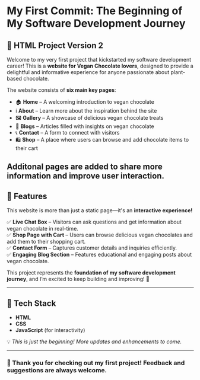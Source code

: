 # My First Commit: The Beginning of My Software Development Journey  

## 🌱 HTML Project Version 2  

Welcome to my very first project that kickstarted my software development career! This is a **website for Vegan Chocolate lovers**, designed to provide a delightful and informative experience for anyone passionate about plant-based chocolate.  

The website consists of  **six main key pages**:  
- 🏠 **Home** – A welcoming introduction to vegan chocolate  
- ℹ️ **About** – Learn more about the inspiration behind the site  
- 🖼️ **Gallery** – A showcase of delicious vegan chocolate treats  
- 📝 **Blogs** – Articles filled with insights on vegan chocolate  
- 📞 **Contact** – A form to connect with visitors  
- 🛍️ **Shop** – A place where users can browse and add chocolate items to their cart
  
Additonal pages are added to share more information and improve user interaction. 
---

## 🚀 Features  

This website is more than just a static page—it's an **interactive experience!**  

✅ **Live Chat Box** – Visitors can ask questions and get information about vegan chocolate in real-time.  
✅ **Shop Page with Cart** – Users can browse delicious vegan chocolates and add them to their shopping cart.  
✅ **Contact Form** – Captures customer details and inquiries efficiently.  
✅ **Engaging Blog Section** – Features educational and engaging posts about vegan chocolate.  

This project represents the **foundation of my software development journey**, and I’m excited to keep building and improving! 🚀  

---

## 📌 Tech Stack  
- **HTML**  
- **CSS**  
- **JavaScript** (for interactivity)  

💡 _This is just the beginning! More updates and enhancements to come._  

---

### 🎉 Thank you for checking out my first project! Feedback and suggestions are always welcome.  
